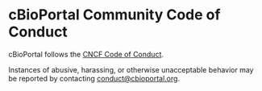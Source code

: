 # cBioPortal Community Code of Conduct

cBioPortal follows the [CNCF Code of Conduct](https://github.com/cncf/foundation/blob/master/code-of-conduct.md).

Instances of abusive, harassing, or otherwise unacceptable behavior may be reported by contacting <conduct@cbioportal.org>.
